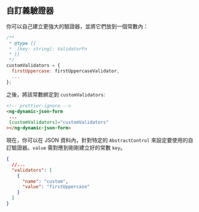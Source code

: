 ## 自訂義驗證器

你可以自己建立更強大的驗證器，並將它們放到一個常數內：

```javascript
/**
 * @type {{
 *  [key: string]: ValidatorFn
 * }}
 */
customValidators = {
  firstUppercase: firstUppercaseValidator,
  ...
};
```

之後，將該常數綁定到 `customValidators`:

```HTML
<!-- prettier-ignore -->
<ng-dynamic-json-form
 ...
 [customValidators]="customValidators"
></ng-dynamic-json-form>
```

現在，你可以在 JSON 資料內，針對特定的 `AbstractControl` 來設定要使用的自訂驗證器。`value` 需對應到剛剛建立好的常數 `key`。

```json
{
  //...
  "validators": [
    {
      "name": "custom",
      "value": "firstUppercase"
    }
  ]
}
```
